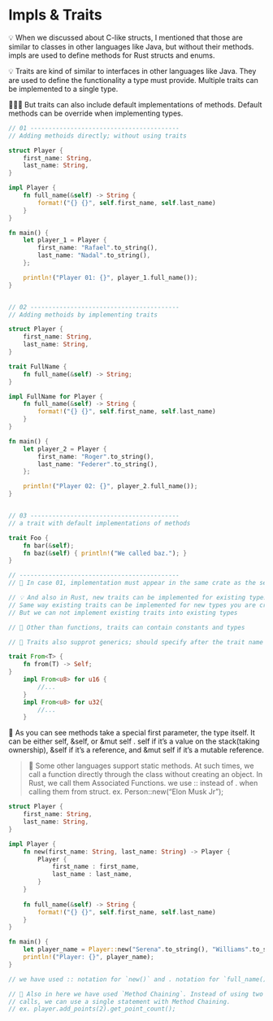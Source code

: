 # Impls & Traits

💡 When we discussed about C-like structs, I mentioned that those are similar to classes in other  languages like Java, but without their methods. impls are used to define methods for Rust structs and enums.

💡 Traits are kind of similar to interfaces in other languages like Java. They are used to define the functionality a type must provide. Multiple traits can be implemented to a single type.

🌟🌟🌟 But traits can also include default implementations of methods. Default methods can be override when implementing types.


```rust
// 01 -----------------------------------------
// Adding methoids directly; without using traits

struct Player {
    first_name: String,
    last_name: String,
}

impl Player {
    fn full_name(&self) -> String {
        format!("{} {}", self.first_name, self.last_name)
    }
}

fn main() {
    let player_1 = Player {
        first_name: "Rafael".to_string(),
        last_name: "Nadal".to_string(),
    };

    println!("Player 01: {}", player_1.full_name());
}


// 02 -----------------------------------------
// Adding methoids by implementing traits

struct Player {
    first_name: String,
    last_name: String,
}

trait FullName {
    fn full_name(&self) -> String;
}

impl FullName for Player {
    fn full_name(&self) -> String {
        format!("{} {}", self.first_name, self.last_name)
    }
}

fn main() {
    let player_2 = Player {
        first_name: "Roger".to_string(),
        last_name: "Federer".to_string(),
    };

    println!("Player 02: {}", player_2.full_name());
}


// 03 -----------------------------------------
// a trait with default implementations of methods

trait Foo {
    fn bar(&self);
    fn baz(&self) { println!("We called baz."); }
}

// --------------------------------------------
// 🌟 In case 01, implementation must appear in the same crate as the self type

// 💡 And also in Rust, new traits can be implemented for existing types even for types like i8, f64 and etc.
// Same way existing traits can be implemented for new types you are creating.
// But we can not implement existing traits into existing types

// 🔎 Other than functions, traits can contain constants and types

// 🔎 Traits also supprot generics; should specify after the trait name like generic functions

trait From<T> {
    fn from(T) -> Self;
}
    impl From<u8> for u16 { 
        //... 
    }
    impl From<u8> for u32{
        //...
    }
```

🌟 As you can see methods take a special first parameter, the type itself. It can be either self, &self, or &mut self . self if it’s a value on the stack(taking ownership), &self if it’s a reference, and &mut self if it’s a mutable reference.


> 🌟 Some other languages support static methods. At such times, we call a function directly through the class without creating an object. In Rust, we call them Associated Functions. we use ::  instead of . when calling them from struct.
ex. Person::new(“Elon Musk Jr”);


```rust
struct Player {
    first_name: String,
    last_name: String,
}

impl Player {
    fn new(first_name: String, last_name: String) -> Player {
        Player {
            first_name : first_name,
            last_name : last_name,
        }
    }
    
    fn full_name(&self) -> String {
        format!("{} {}", self.first_name, self.last_name)
    }
}

fn main() {
    let player_name = Player::new("Serena".to_string(), "Williams".to_string()).full_name();
    println!("Player: {}", player_name);
}

// we have used :: notation for `new()` and . notation for `full_name()`

// 🔎 Also in here we have used `Method Chaining`. Instead of using two statements for new() and full_name() 
// calls, we can use a single statement with Method Chaining. 
// ex. player.add_points(2).get_point_count();
```